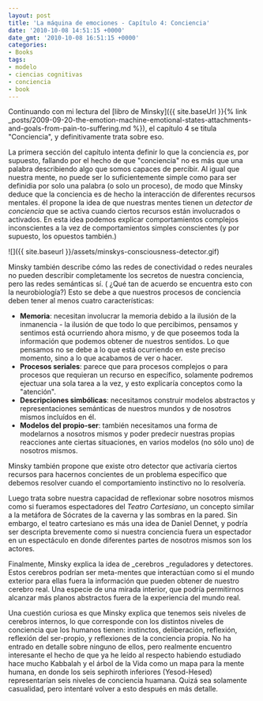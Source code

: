 ```yaml
---
layout: post
title: 'La máquina de emociones - Capítulo 4: Conciencia'
date: '2010-10-08 14:51:15 +0000'
date_gmt: '2010-10-08 16:51:15 +0000'
categories:
- Books
tags:
- modelo
- ciencias cognitivas
- conciencia
- book
---
```


Continuando con mi lectura del [libro de Minsky]({{ site.baseUrl }}{% link _posts/2009-09-20-the-emotion-machine-emotional-states-attachments-and-goals-from-pain-to-suffering.md %}), el capítulo 4 se titula "Conciencia", y definitivamente trata sobre eso.

La primera sección del capítulo intenta definir lo que la conciencia _es_, por supuesto, fallando por el hecho de que "conciencia" no es más que una palabra describiendo algo que somos capaces de percibir. Al igual que nuestra mente, no puede ser lo suficientemente simple como para ser definidia por solo una palabra (o solo un proceso), de modo que Minsky deduce que la conciencia es de hecho la interacción de diferentes recursos mentales. él propone la idea de que nuestras mentes tienen un _detector de conciencia_ que se activa cuando ciertos recursos están involucrados o activados. En esta idea podemos explicar comportamientos complejos inconscientes a la vez de comportamientos simples conscientes (y por supuesto, los opuestos también.)

![]({{ site.baseurl }}/assets/minskys-consciousness-detector.gif)

Minsky también describe cómo las redes de conectividad o redes neurales no pueden describir completamente los secretos de nuestra conciencia, pero las redes semánticas sí. ( ¿Qué tan de acuerdo se encuentra esto con la neurobiología?) Esto se debe a que nuestros procesos de conciencia deben tener al menos cuatro características:

- **Memoria**: necesitan involucrar la memoria debido a la ilusión de la inmanencia - la ilusión de que todo lo que percibimos, pensamos y sentimos está ocurriendo ahora mismo, y de que poseemos toda la información que podemos obtener de nuestros sentidos. Lo que pensamos no se debe a lo que está ocurriendo en este preciso momento, sino a lo que acabamos de ver o hacer.
- **Procesos seriales**: parece que para procesos complejos o para procesos que requieran un recurso en específico, solamente podremos ejectuar una sola tarea a la vez, y esto explicaría conceptos como la "atención".
- **Descripciones simbólicas**: necesitamos construir modelos abstractos y representaciones semánticas de nuestros mundos y de nosotros mismos incluídos en él.
- **Modelos del propio-ser**: también necesitamos una forma de modelarnos a nosotros mismos y poder predecir nuestras propias reacciones ante ciertas situaciones, en varios modelos (no sólo uno) de nosotros mismos.

Minsky también propone que existe otro detector que activaría ciertos recursos para hacernos concientes de un problema específico que debemos resolver cuando el comportamiento instinctivo no lo resolvería.

Luego trata sobre nuestra capacidad de reflexionar sobre nosotros mismos como si fueramos espectadores del _Teatro Cartesiano_, un concepto similar a la metáfora de Sócrates de la caverna y las sombras en la pared. Sin embargo, el teatro cartesiano es más una idea de Daniel Dennet, y podría ser descripta brevemente como si nuestra conciencia fuera un espectador en un espectáculo en donde diferentes partes de nosotros mismos son los actores.

Finalmente, Minsky explica la idea de _cerebros _reguladores y detectores. Estos cerebros podrían ser meta-mentes que interactúan como si el mundo exterior para ellas fuera la información que pueden obtener de nuestro cerebro real. Una especie de una mirada interior, que podría permitirnos alcanzar más planos abstractos fuera de la experiencia del mundo real.

Una cuestión curiosa es que Minsky explica que tenemos seis niveles de cerebros internos, lo que corresponde con los distintos niveles de conciencia que los humanos tienen: instinctos, deliberación, reflexión, reflexión del ser-propio, y reflexiones de la conciencia propia. No ha entrado en detalle sobre ninguno de ellos, pero realmente encuentro interesante el hecho de que ya he leído al respecto habiendo estudiado hace mucho Kabbalah y el árbol de la Vida como un mapa para la mente humana, en donde los seis sephiroth inferiores (Yesod-Hesed) representarían seis niveles de conciencia huamana. Quizá sea solamente casualidad, pero intentaré volver a esto después en más detalle.

